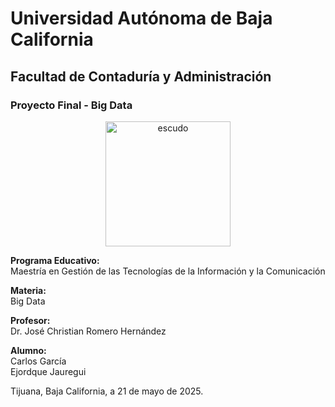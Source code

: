 # Universidad Autónoma de Baja California

## Facultad de Contaduría y Administración

### Proyecto Final - Big Data

<p align="center">
  <img src="https://github.com/user-attachments/assets/f0211137-058b-4812-b8b1-d16d4936afa3" alt="escudo" width="200"/>
</p>

**Programa Educativo:**  
Maestría en Gestión de las Tecnologías de la Información y la Comunicación

**Materia:**  
Big Data

**Profesor:**  
Dr. José Christian Romero Hernández

**Alumno:**  
Carlos García  
Ejordque Jauregui

Tijuana, Baja California, a 21 de mayo de 2025.
